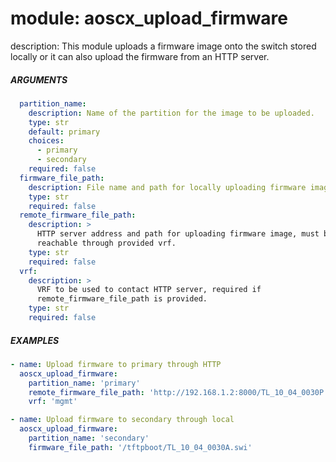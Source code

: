 # module: aoscx_upload_firmware

description: This module uploads a firmware image onto the switch stored
locally or it can also upload the firmware from an HTTP server.

##### ARGUMENTS

```YAML
  partition_name:
    description: Name of the partition for the image to be uploaded.
    type: str
    default: primary
    choices:
      - primary
      - secondary
    required: false
  firmware_file_path:
    description: File name and path for locally uploading firmware image
    type: str
    required: false
  remote_firmware_file_path:
    description: >
      HTTP server address and path for uploading firmware image, must be
      reachable through provided vrf.
    type: str
    required: false
  vrf:
    description: >
      VRF to be used to contact HTTP server, required if
      remote_firmware_file_path is provided.
    type: str
    required: false
```

##### EXAMPLES

```YAML
- name: Upload firmware to primary through HTTP
  aoscx_upload_firmware:
    partition_name: 'primary'
    remote_firmware_file_path: 'http://192.168.1.2:8000/TL_10_04_0030P.swi'
    vrf: 'mgmt'

- name: Upload firmware to secondary through local
  aoscx_upload_firmware:
    partition_name: 'secondary'
    firmware_file_path: '/tftpboot/TL_10_04_0030A.swi'
```
